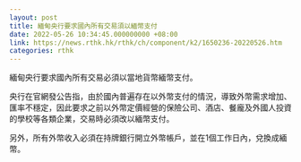 ```yaml
---
layout: post
title: 緬甸央行要求國內所有交易須以緬幣支付
date: 2022-05-26 10:34:45.000000000 +08:00
link: https://news.rthk.hk/rthk/ch/component/k2/1650236-20220526.htm
categories: rthk
---
```


緬甸央行要求國內所有交易必須以當地貨幣緬幣支付。

央行在官網發公告指，由於國內普遍存在以外幣支付的情況，導致外幣需求增加、匯率不穩定，因此要求之前以外幣定價經營的保險公司、酒店、餐龐及外國人投資的學校等各類企業，交易時必須改以緬幣支付。

另外，所有外幣收入必須在持牌銀行開立外幣帳戶，並在1個工作日內，兌換成緬幣。
